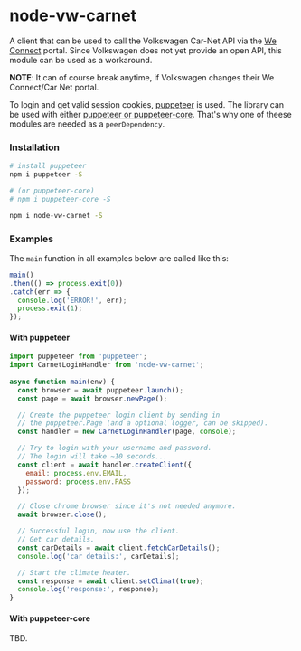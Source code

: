 # node-vw-carnet

A client that can be used to call the Volkswagen Car-Net API via the <a href="https://www.portal.volkswagen-we.com/portal">We Connect</a> portal. Since Volkswagen does not yet provide an open API, this module can be used as a workaround.

**NOTE**: It can of course break anytime, if Volkswagen changes their We Connect/Car Net portal.

To login and get valid session cookies, <a href="https://github.com/puppeteer/puppeteer">puppeteer</a> is used. The library can be used with either <a href="https://github.com/puppeteer/puppeteer/blob/master/docs/api.md#puppeteer-vs-puppeteer-core">puppeteer or puppeteer-core</a>. That's why one of theese modules are needed as a `peerDependency`.


### Installation
```bash
# install puppeteer
npm i puppeteer -S

# (or puppeteer-core)
# npm i puppeteer-core -S

npm i node-vw-carnet -S
```

### Examples

The `main` function in all examples below are called like this:
```javascript
main()
.then(() => process.exit(0))
.catch(err => {
  console.log('ERROR!', err);
  process.exit(1);
});
```

#### With puppeteer

```javascript
import puppeteer from 'puppeteer';
import CarnetLoginHandler from 'node-vw-carnet';
 
async function main(env) {
  const browser = await puppeteer.launch();
  const page = await browser.newPage();

  // Create the puppeteer login client by sending in
  // the puppeteer.Page (and a optional logger, can be skipped).
  const handler = new CarnetLoginHandler(page, console);

  // Try to login with your username and password.
  // The login will take ~10 seconds... 
  const client = await handler.createClient({
    email: process.env.EMAIL,
    password: process.env.PASS
  });

  // Close chrome browser since it's not needed anymore.
  await browser.close();

  // Successful login, now use the client.
  // Get car details.
  const carDetails = await client.fetchCarDetails();
  console.log('car details:', carDetails);

  // Start the climate heater.
  const response = await client.setClimat(true);
  console.log('response:', response);
}
```

#### With puppeteer-core

TBD.